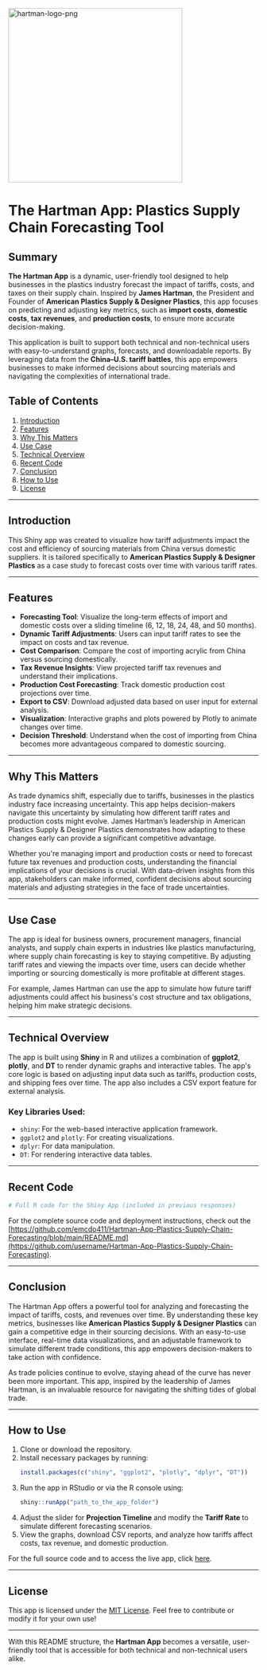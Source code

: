 <img width="350" alt="hartman-logo-png" src="https://github.com/user-attachments/assets/604b9209-f493-4a29-89f8-b4e408d7a166" />

# The Hartman App: Plastics Supply Chain Forecasting Tool

## Summary

**The Hartman App** is a dynamic, user-friendly tool designed to help businesses in the plastics industry forecast the impact of tariffs, costs, and taxes on their supply chain. Inspired by **James Hartman**, the President and Founder of **American Plastics Supply & Designer Plastics**, this app focuses on predicting and adjusting key metrics, such as **import costs**, **domestic costs**, **tax revenues**, and **production costs**, to ensure more accurate decision-making. 

This application is built to support both technical and non-technical users with easy-to-understand graphs, forecasts, and downloadable reports. By leveraging data from the **China–U.S. tariff battles**, this app empowers businesses to make informed decisions about sourcing materials and navigating the complexities of international trade.

## Table of Contents

1. [Introduction](#introduction)
2. [Features](#features)
3. [Why This Matters](#why-this-matters)
4. [Use Case](#use-case)
5. [Technical Overview](#technical-overview)
6. [Recent Code](#recent-code)
7. [Conclusion](#conclusion)
8. [How to Use](#how-to-use)
9. [License](#license)

---

## Introduction

This Shiny app was created to visualize how tariff adjustments impact the cost and efficiency of sourcing materials from China versus domestic suppliers. It is tailored specifically to **American Plastics Supply & Designer Plastics** as a case study to forecast costs over time with various tariff rates.

---

## Features

- **Forecasting Tool**: Visualize the long-term effects of import and domestic costs over a sliding timeline (6, 12, 18, 24, 48, and 50 months).
- **Dynamic Tariff Adjustments**: Users can input tariff rates to see the impact on costs and tax revenue.
- **Cost Comparison**: Compare the cost of importing acrylic from China versus sourcing domestically.
- **Tax Revenue Insights**: View projected tariff tax revenues and understand their implications.
- **Production Cost Forecasting**: Track domestic production cost projections over time.
- **Export to CSV**: Download adjusted data based on user input for external analysis.
- **Visualization**: Interactive graphs and plots powered by Plotly to animate changes over time.
- **Decision Threshold**: Understand when the cost of importing from China becomes more advantageous compared to domestic sourcing.

---

## Why This Matters

As trade dynamics shift, especially due to tariffs, businesses in the plastics industry face increasing uncertainty. This app helps decision-makers navigate this uncertainty by simulating how different tariff rates and production costs might evolve. James Hartman’s leadership in American Plastics Supply & Designer Plastics demonstrates how adapting to these changes early can provide a significant competitive advantage.

Whether you're managing import and production costs or need to forecast future tax revenues and production costs, understanding the financial implications of your decisions is crucial. With data-driven insights from this app, stakeholders can make informed, confident decisions about sourcing materials and adjusting strategies in the face of trade uncertainties.

---

## Use Case

The app is ideal for business owners, procurement managers, financial analysts, and supply chain experts in industries like plastics manufacturing, where supply chain forecasting is key to staying competitive. By adjusting tariff rates and viewing the impacts over time, users can decide whether importing or sourcing domestically is more profitable at different stages.

For example, James Hartman can use the app to simulate how future tariff adjustments could affect his business's cost structure and tax obligations, helping him make strategic decisions.

---

## Technical Overview

The app is built using **Shiny** in R and utilizes a combination of **ggplot2**, **plotly**, and **DT** to render dynamic graphs and interactive tables. The app's core logic is based on adjusting input data such as tariffs, production costs, and shipping fees over time. The app also includes a CSV export feature for external analysis.

### Key Libraries Used:
- `shiny`: For the web-based interactive application framework.
- `ggplot2` and `plotly`: For creating visualizations.
- `dplyr`: For data manipulation.
- `DT`: For rendering interactive data tables.

---

## Recent Code

```r
# Full R code for the Shiny App (included in previous responses)
```

For the complete source code and deployment instructions, check out the [https://github.com/emcdo411/Hartman-App-Plastics-Supply-Chain-Forecasting/blob/main/README.md](https://github.com/username/Hartman-App-Plastics-Supply-Chain-Forecasting).

---

## Conclusion

The Hartman App offers a powerful tool for analyzing and forecasting the impact of tariffs, costs, and revenues over time. By understanding these key metrics, businesses like **American Plastics Supply & Designer Plastics** can gain a competitive edge in their sourcing decisions. With an easy-to-use interface, real-time data visualizations, and an adjustable framework to simulate different trade conditions, this app empowers decision-makers to take action with confidence.

As trade policies continue to evolve, staying ahead of the curve has never been more important. This app, inspired by the leadership of James Hartman, is an invaluable resource for navigating the shifting tides of global trade.

---

## How to Use

1. Clone or download the repository.
2. Install necessary packages by running:
   ```r
   install.packages(c("shiny", "ggplot2", "plotly", "dplyr", "DT"))
   ```
3. Run the app in RStudio or via the R console using:
   ```r
   shiny::runApp("path_to_the_app_folder")
   ```
4. Adjust the slider for **Projection Timeline** and modify the **Tariff Rate** to simulate different forecasting scenarios.
5. View the graphs, download CSV reports, and analyze how tariffs affect costs, tax revenue, and domestic production.

For the full source code and to access the live app, click [here](https://mmcdonald411.shinyapps.io/HartmanApp/).

---

## License

This app is licensed under the [MIT License](LICENSE). Feel free to contribute or modify it for your own use!

---

With this README structure, the **Hartman App** becomes a versatile, user-friendly tool that is accessible for both technical and non-technical users alike.
